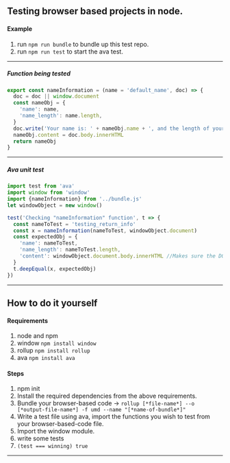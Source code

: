 ## Testing browser based projects in node.

#### Example
1. run ```npm run bundle``` to bundle up this test repo.
2. run ```npm run test``` to start the ava test.

---

##### Function being tested
```javascript
export const nameInformation = (name = 'default_name', doc) => {
  doc = doc || window.document
  const nameObj = {
    'name': name,
    'name_length': name.length,
  }
  doc.write('Your name is: ' + nameObj.name + ', and the length of your name is: ' + nameObj.name_length + ' characters')
  nameObj.content = doc.body.innerHTML
  return nameObj
}
```
---

##### Ava unit test
```javascript
import test from 'ava'
import window from 'window'
import {nameInformation} from '../bundle.js'
let windowObject = new window()

test('Checking "nameInformation" function', t => {
  const nameToTest = 'testing_return_info'
  const x = nameInformation(nameToTest, windowObject.document)
  const expectedObj = {
    'name': nameToTest,
    'name_length': nameToTest.length,
    'content': windowObject.document.body.innerHTML //Makes sure the DOM has actually been modified.
  }
  t.deepEqual(x, expectedObj)
})
```

---

## How to do it yourself

#### Requirements
1. node and npm
2. window ```npm install window```
3. rollup ```npm install rollup```
4. ava ```npm install ava```


#### Steps
1. npm init
2. Install the required dependencies from the above requirements.
3. Bundle your browser-based code -> ```rollup [*file-name*] --o [*output-file-name*] -f umd --name "[*name-of-bundle*]"```
4. Write a test file using ava, import the functions you wish to test from your browser-based-code file.
5. Import the window module.
6. write some tests
7. ```(test === winning) true```

---
